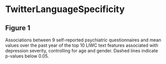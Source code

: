 # TwitterLanguageSpecificity


## Figure 1
Associations between 9 self-reported psychiatric questionnaires and mean values over the past year of the top 10 LIWC text features associated with depression severity, controlling for age and gender. Dashed lines indicate p-values below 0.05.  
